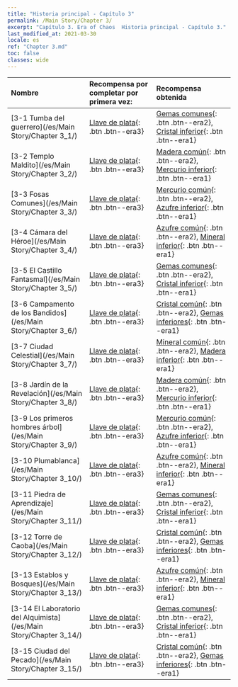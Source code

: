 ```yaml
---
title: "Historia principal - Capítulo 3"
permalink: /Main Story/Chapter 3/
excerpt: "Capítulo 3. Era of Chaos  Historia principal - Capítulo 3."
last_modified_at: 2021-03-30
locale: es
ref: "Chapter 3.md"
toc: false
classes: wide
---
```


  | Nombre |  Recompensa por completar por primera vez: | Recompensa obtenida |
  |:------------|:------------|:------------| 
  | [3-1 Tumba del guerrero](/es/Main Story/Chapter 3_1/) | [Llave de plata](/es/Items/con_693/){: .btn .btn--era3} | [Gemas comunes](/es/Items/mat_10/){: .btn .btn--era2}, [Cristal inferior](/es/Items/mat_5/){: .btn .btn--era1} |
  | [3-2 Templo Maldito](/es/Main Story/Chapter 3_2/) | [Llave de plata](/es/Items/con_693/){: .btn .btn--era3} | [Madera común](/es/Items/mat_7/){: .btn .btn--era2}, [Mercurio inferior](/es/Items/mat_2/){: .btn .btn--era1} |
  | [3-3 Fosas Comunes](/es/Main Story/Chapter 3_3/) | [Llave de plata](/es/Items/con_693/){: .btn .btn--era3} | [Mercurio común](/es/Items/mat_8/){: .btn .btn--era2}, [Azufre inferior](/es/Items/mat_3/){: .btn .btn--era1} |
  | [3-4 Cámara del Héroe](/es/Main Story/Chapter 3_4/) | [Llave de plata](/es/Items/con_693/){: .btn .btn--era3} | [Azufre común](/es/Items/mat_9/){: .btn .btn--era2}, [Mineral inferior](/es/Items/mat_1/){: .btn .btn--era1} |
  | [3-5 El Castillo Fantasmal](/es/Main Story/Chapter 3_5/) | [Llave de plata](/es/Items/con_693/){: .btn .btn--era3} | [Gemas comunes](/es/Items/mat_10/){: .btn .btn--era2}, [Cristal inferior](/es/Items/mat_5/){: .btn .btn--era1} |
  | [3-6 Campamento de los Bandidos](/es/Main Story/Chapter 3_6/) | [Llave de plata](/es/Items/con_693/){: .btn .btn--era3} | [Cristal común](/es/Items/mat_11/){: .btn .btn--era2}, [Gemas inferiores](/es/Items/mat_4/){: .btn .btn--era1} |
  | [3-7 Ciudad Celestial](/es/Main Story/Chapter 3_7/) | [Llave de plata](/es/Items/con_693/){: .btn .btn--era3} | [Mineral común](/es/Items/mat_6/){: .btn .btn--era2}, [Madera inferior](/es/Items/mat_1/){: .btn .btn--era1} |
  | [3-8 Jardín de la Revelación](/es/Main Story/Chapter 3_8/) | [Llave de plata](/es/Items/con_693/){: .btn .btn--era3} | [Madera común](/es/Items/mat_7/){: .btn .btn--era2}, [Mercurio inferior](/es/Items/mat_2/){: .btn .btn--era1} |
  | [3-9 Los primeros hombres árbol](/es/Main Story/Chapter 3_9/) | [Llave de plata](/es/Items/con_693/){: .btn .btn--era3} | [Mercurio común](/es/Items/mat_8/){: .btn .btn--era2}, [Azufre inferior](/es/Items/mat_3/){: .btn .btn--era1} |
  | [3-10 Plumablanca](/es/Main Story/Chapter 3_10/) | [Llave de plata](/es/Items/con_693/){: .btn .btn--era3} | [Azufre común](/es/Items/mat_9/){: .btn .btn--era2}, [Mineral inferior](/es/Items/mat_1/){: .btn .btn--era1} |
  | [3-11 Piedra de Aprendizaje](/es/Main Story/Chapter 3_11/) | [Llave de plata](/es/Items/con_693/){: .btn .btn--era3} | [Gemas comunes](/es/Items/mat_10/){: .btn .btn--era2}, [Cristal inferior](/es/Items/mat_5/){: .btn .btn--era1} |
  | [3-12 Torre de Caoba](/es/Main Story/Chapter 3_12/) | [Llave de plata](/es/Items/con_693/){: .btn .btn--era3} | [Cristal común](/es/Items/mat_11/){: .btn .btn--era2}, [Gemas inferiores](/es/Items/mat_4/){: .btn .btn--era1} |
  | [3-13 Establos y Bosques](/es/Main Story/Chapter 3_13/) | [Llave de plata](/es/Items/con_693/){: .btn .btn--era3} | [Azufre común](/es/Items/mat_9/){: .btn .btn--era2}, [Mineral inferior](/es/Items/mat_1/){: .btn .btn--era1} |
  | [3-14 El Laboratorio del Alquimista](/es/Main Story/Chapter 3_14/) | [Llave de plata](/es/Items/con_693/){: .btn .btn--era3} | [Gemas comunes](/es/Items/mat_10/){: .btn .btn--era2}, [Cristal inferior](/es/Items/mat_5/){: .btn .btn--era1} |
  | [3-15 Ciudad del Pecado](/es/Main Story/Chapter 3_15/) | [Llave de plata](/es/Items/con_693/){: .btn .btn--era3} | [Cristal común](/es/Items/mat_11/){: .btn .btn--era2}, [Gemas inferiores](/es/Items/mat_4/){: .btn .btn--era1} |
